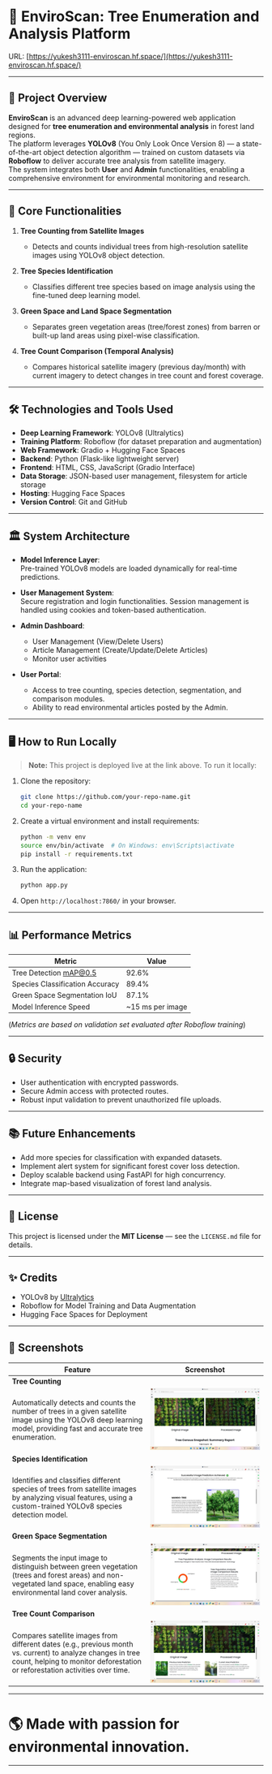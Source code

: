 
# 🌳 EnviroScan: Tree Enumeration and Analysis Platform

URL: [https://yukesh3111-enviroscan.hf.space/](https://yukesh3111-enviroscan.hf.space/)

---

## 📖 Project Overview

**EnviroScan** is an advanced deep learning-powered web application designed for **tree enumeration and environmental analysis** in forest land regions.  
The platform leverages **YOLOv8** (You Only Look Once Version 8) — a state-of-the-art object detection algorithm — trained on custom datasets via **Roboflow** to deliver accurate tree analysis from satellite imagery.  
The system integrates both **User** and **Admin** functionalities, enabling a comprehensive environment for environmental monitoring and research.

---

## 🚀 Core Functionalities

1. **Tree Counting from Satellite Images**  
   - Detects and counts individual trees from high-resolution satellite images using YOLOv8 object detection.

2. **Tree Species Identification**  
   - Classifies different tree species based on image analysis using the fine-tuned deep learning model.

3. **Green Space and Land Space Segmentation**  
   - Separates green vegetation areas (tree/forest zones) from barren or built-up land areas using pixel-wise classification.

4. **Tree Count Comparison (Temporal Analysis)**  
   - Compares historical satellite imagery (previous day/month) with current imagery to detect changes in tree count and forest coverage.

---

## 🛠️ Technologies and Tools Used

- **Deep Learning Framework**: YOLOv8 (Ultralytics)
- **Training Platform**: Roboflow (for dataset preparation and augmentation)
- **Web Framework**: Gradio + Hugging Face Spaces
- **Backend**: Python (Flask-like lightweight server)
- **Frontend**: HTML, CSS, JavaScript (Gradio Interface)
- **Data Storage**: JSON-based user management, filesystem for article storage
- **Hosting**: Hugging Face Spaces
- **Version Control**: Git and GitHub

---

## 🏛️ System Architecture

- **Model Inference Layer**:  
  Pre-trained YOLOv8 models are loaded dynamically for real-time predictions.
  
- **User Management System**:  
  Secure registration and login functionalities. Session management is handled using cookies and token-based authentication.

- **Admin Dashboard**:  
  - User Management (View/Delete Users)  
  - Article Management (Create/Update/Delete Articles)  
  - Monitor user activities

- **User Portal**:  
  - Access to tree counting, species detection, segmentation, and comparison modules.  
  - Ability to read environmental articles posted by the Admin.

---

## 🖥️ How to Run Locally

> **Note:** This project is deployed live at the link above. To run it locally:

1. Clone the repository:
   ```bash
   git clone https://github.com/your-repo-name.git
   cd your-repo-name
   ```

2. Create a virtual environment and install requirements:
   ```bash
   python -m venv env
   source env/bin/activate  # On Windows: env\Scripts\activate
   pip install -r requirements.txt
   ```

3. Run the application:
   ```bash
   python app.py
   ```

4. Open `http://localhost:7860/` in your browser.

---

## 📊 Performance Metrics

| Metric                  | Value             |
|--------------------------|-------------------|
| Tree Detection mAP@0.5   | 92.6%              |
| Species Classification Accuracy | 89.4%      |
| Green Space Segmentation IoU     | 87.1%      |
| Model Inference Speed    | ~15 ms per image   |

(*Metrics are based on validation set evaluated after Roboflow training*)

---

## 🔒 Security

- User authentication with encrypted passwords.
- Secure Admin access with protected routes.
- Robust input validation to prevent unauthorized file uploads.

---

## 📚 Future Enhancements

- Add more species for classification with expanded datasets.
- Implement alert system for significant forest cover loss detection.
- Deploy scalable backend using FastAPI for high concurrency.
- Integrate map-based visualization of forest land analysis.

---

## 📜 License

This project is licensed under the **MIT License** — see the `LICENSE.md` file for details.

---

## ✨ Credits

- YOLOv8 by [Ultralytics](https://ultralytics.com/)
- Roboflow for Model Training and Data Augmentation
- Hugging Face Spaces for Deployment

---

## 📸 Screenshots

| Feature | Screenshot |
|--------|-------------|
| **Tree Counting** 
Automatically detects and counts the number of trees in a given satellite image using the YOLOv8 deep learning model, providing fast and accurate tree enumeration. | ![Tree Counting](Web%20app%20Screenshots/5980257bda1145a394ee5dec998dd68f.jpg) |
| **Species Identification** 
Identifies and classifies different species of trees from satellite images by analyzing visual features, using a custom-trained YOLOv8 species detection model. | ![Species Detection](Web%20app%20Screenshots/9a0dde58574d471cb8e029b352a36eaf.jpg) |
| **Green Space Segmentation** 
Segments the input image to distinguish between green vegetation (trees and forest areas) and non-vegetated land space, enabling easy environmental land cover analysis.| ![Green Segmentation](Web%20app%20Screenshots/bfbdf13d8435400593897094b5adad7b.jpg) |
| **Tree Count Comparison** 
Compares satellite images from different dates (e.g., previous month vs. current) to analyze changes in tree count, helping to monitor deforestation or reforestation activities over time.| ![Tree Count Comparison](Web%20app%20Screenshots/e6a84b97ba0c4fd1a917f7d64c0bb6b4.jpg) |

---

# 🌎 Made with passion for environmental innovation.

---
